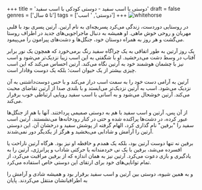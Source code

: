 +++
title = 'دوستی با اسب سفید - دوستی کودکی با اسب سفید'
draft = false
genres = ['تا ۵ سال']
tags = ['دوستی', ' اسب']
+++
![whitehorse](/135.whitehorse.jpg)

در روستایی دوردست، زندگی می‌کرد پسربچه‌ای به نام آرتین. آرتین پسری بود با قلبی مهربان و روحی خوش ماهی. او همیشه به دنبال ماجراجویی‌های جدید در اطراف روستا می‌گشت و هر روز به همراه دوستان خود، جنگل‌ها و دشت‌های پیرامون را می‌پیمود.

یک روز آرتین به طور اتفاقی به یک چراگاه سفید رنگ برمی‌خورد که همچون یک نور برابر آفتاب در وسط دشت می‌درخشید. او با شگفتی به این اسب زیبا نزدیک‌تر می‌شود و اسب نیز با چشمان هوشمند خود به آرتین نگاه می‌کند. آرتین احساس می‌کند که این اسب چیزی بیشتر از یک حیوان است؛ بلکه یک دوست وفادار است.

آرتین به آرامی دست خود را به سمت اسب دراز می‌کند و با حس دوست‌داشتنی به آن نزدیک می‌شود. اسب به آرتین نزدیک‌تر می‌ایستد و با بلندی صدا از آرتین تقاضای محبت می‌کند. آرتین خوشحال می‌شود و به آسانی با اسب سفید رویایی ارتباطی خوب برقرار می‌کند.

از آن پس، آرتین و اسب سفید با هم به دوستی صمیمی پرداختند. آنها با هم از جنگل‌ها عبور کرده، در دشت‌ها پراکنده شده و حتی در کنار رودخانه‌ها می‌نشستند. آرتین اسب سفید را "برفین" نام گذاری کرد، الهام گرفته از پوشش سفید و درخشان آن. این دوستی آرتین را آرامش و شادابی می‌بخشید و هرگز از یکدیگر دور نمی‌شدند.

برفین نه تنها دوست آرتین بود، بلکه یک همدم و حافظه او نیز بود. هرگاه آرتین ناراحت یا افسرده می‌شد، برفین با یک نی خردمندانه یا حرکتی شاداب و پرانرژی، آرتین را به یادگیری و بازی دعوت می‌کرد. آرتین نیز به همان اندازه که از برفین مراقبت می‌کرد، از تمام توانایی‌های خود برای ارتقای این دوستی خاص استفاده می‌کرد.

و به همین شیوه، دوستی بین آرتین و اسب سفید برقرار بود و همیشه شادی و آرامش را به اطرافیانشان منتقل می‌کردند.
پایان